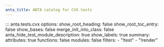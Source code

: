 ```yaml
---
anta_title: ANTA catalog for CVX tests
---
```

<!--
  ~ Copyright (c) 2023-2025 Arista Networks, Inc.
  ~ Use of this source code is governed by the Apache License 2.0
  ~ that can be found in the LICENSE file.
  -->

::: anta.tests.cvx
    options:
      show_root_heading: false
      show_root_toc_entry: false
      show_bases: false
      merge_init_into_class: false
      anta_hide_test_module_description: true
      show_labels: true
      summary:
        attributes: true
        functions: false
        modules: false
      filters:
        - "!test"
        - "!render"
